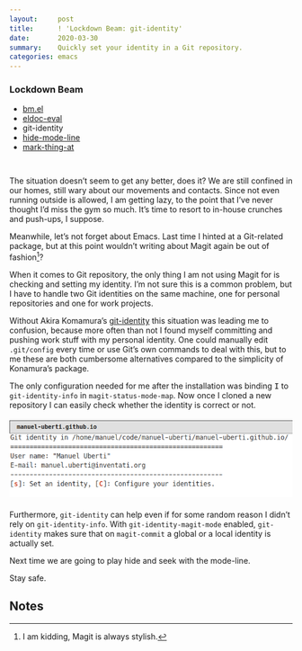 ```yaml
---
layout:     post
title:      ! 'Lockdown Beam: git-identity'
date:       2020-03-30
summary:    Quickly set your identity in a Git repository.
categories: emacs
---
```


<div style="padding-bottom: 15px">
  <div class="box">
    <h3>Lockdown Beam</h3>
    <ul>
      <li>
        <a href="https://www.manueluberti.eu/emacs/2020/03/19/lockdown-beam-bm/">
          bm.el
        </a>
      </li>
      <li>
        <a href="https://www.manueluberti.eu/emacs/2020/03/23/lockdown-beam-eldoc-eval/">
          eldoc-eval
        </a>
      </li>
      <li>git-identity</li>
      <li>
        <a href="https://www.manueluberti.eu/emacs/2020/04/06/lockdown-beam-hide-mode-line/">
          hide-mode-line
        </a>
      </li>
      <li>
        <a href="https://www.manueluberti.eu/emacs/2020/04/13/lockdown-beam-mark-thing-at/">
          mark-thing-at
        </a>
      </li>
    </ul>
  </div>
</div>

The situation doesn’t seem to get any better, does it? We are still confined in
our homes, still wary about our movements and contacts. Since not even running
outside is allowed, I am getting lazy, to the point that I’ve never thought I’d
miss the gym so much. It’s time to resort to in-house crunches and push-ups,
I suppose.

Meanwhile, let’s not forget about Emacs. Last time I hinted at a Git-related
package, but at this point wouldn’t writing about Magit again be out of
fashion[^1]?

When it comes to Git repository, the only thing I am not using Magit for is
checking and setting my identity. I’m not sure this is a common problem, but
I have to handle two Git identities on the same machine, one for personal
repositories and one for work projects. 

Without Akira Komamura’s [git-identity](https://github.com/akirak/git-identity.el) this situation was leading me to
confusion, because more often than not I found myself committing and pushing
work stuff with my personal identity. One could manually edit `.git/config` every
time or use Git’s own commands to deal with this, but to me these are both
cumbersome alternatives compared to the simplicity of Konamura’s package.

The only configuration needed for me after the installation was binding <kbd>I</kbd> to
`git-identity-info` in `magit-status-mode-map`. Now once I cloned a new repository
I can easily check whether the identity is correct or not.

<div style="text-align: center; padding-top: 5px; padding-bottom: 5px">
    <a href="https://raw.githubusercontent.com/manuel-uberti/manuel-uberti.github.io/master/images/git-identity.png" 
       target="_blank">
      <img src="/images/git-identity.png">
    </a>
</div>

Furthermore, `git-identity` can help even if for some random reason I didn’t rely
on `git-identity-info`. With `git-identity-magit-mode` enabled, `git-identity` makes
sure that on `magit-commit` a global or a local identity is actually set.

Next time we are going to play hide and seek with the mode-line.

Stay safe.

## Notes

[^1]: I am kidding, Magit is always stylish.
